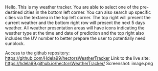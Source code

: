 Hello. This is my weather tracker. You are able to select one of the pre-destined cities in the bottom left corner. You can also search up specific cities via the textarea in the top left corner. The top right will present the current weather and the bottom right row will present the next 5 days weather. All weather presentation areas will have icons indicating the weather type at the time and date of prediction and the top right also includes the UV number to better prepare the user to potentially need sunblock. 

Access to the github repository: https://github.com/Hdela99/hectorsWeatherTracker
Link to the live site: https://hdela99.github.io/hectorsWeatherTracker/
Screenshot: image.png